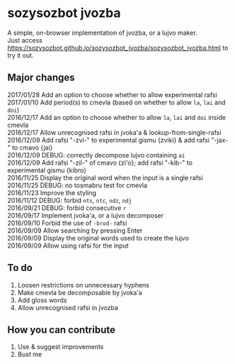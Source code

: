 # sozysozbot jvozba

A simple, on-browser implementation of jvozba, or a lujvo maker.  
Just access https://sozysozbot.github.io/sozysozbot_jvozba/sozysozbot_jvozba.html to try it out.  


## Major changes
2017/01/28 Add an option to choose whether to allow experimental rafsi  
2017/01/10 Add period(s) to cmevla (based on whether to allow `la`, `lai` and `doi`)  
2016/12/17 Add an option to choose whether to allow `la`, `lai` and `doi` inside cmevla  
2016/12/17 Allow unrecognised rafsi in jvoka'a & lookup-from-single-rafsi  
2016/12/09 Add rafsi "-zvi-" to experimental gismu {zviki} & add rafsi "-jax-" to cmavo {jai}  
2016/12/09 DEBUG: correctly decompose lujvo containing `ai`   
2016/12/09 Add rafsi "-zil-" of cmavo {zi'o}; add rafsi "-kib-" to experimental gismu {kibro}   
2016/11/25 Display the original word when the input is a single rafsi    
2016/11/25 DEBUG: no tosmabru test for cmevla  
2016/11/23 Improve the styling  
2016/11/12 DEBUG: forbid `nts`, `ntc`, `ndz`, `ndj`  
2016/09/21 DEBUG: forbid consecutive `r`  
2016/09/17 Implement jvoka'a, or a lujvo decomposer  
2016/09/10 Forbid the use of `-brod-` rafsi  
2016/09/09 Allow searching by pressing Enter  
2016/09/09 Display the original words used to create the lujvo  
2016/09/09 Allow using rafsi for the input  

## To do
1. Loosen restrictions on unnecessary hyphens
2. Make cmevla be decomposable by jvoka'a  
3. Add gloss words  
4. Allow unrecognised rafsi in jvozba

## How you can contribute
1. Use & suggest improvements
2. Bust me
